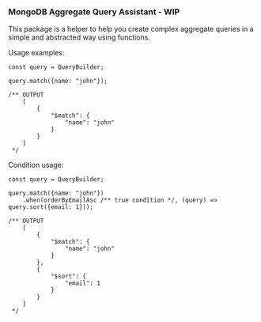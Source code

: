 ### MongoDB Aggregate Query Assistant - WIP

This package is a helper to help you create complex aggregate queries in a simple and abstracted way using functions.

Usage examples:

```
const query = QueryBuilder;

query.match({name: "john"});

/** OUTPUT
    [
        {
            "$match": {
                "name": "john"
            }
        }
    ]
 */
```

Condition usage:

```
const query = QueryBuilder;

query.match({name: "john"})
    .when(orderByEmailAsc /** true condition */, (query) => query.sort({email: 1}));

/** OUTPUT
    [
        {
            "$match": {
                "name": "john"
            }
        },
        {
            "$sort": {
                "email": 1
            }
        }
    ]
 */
```